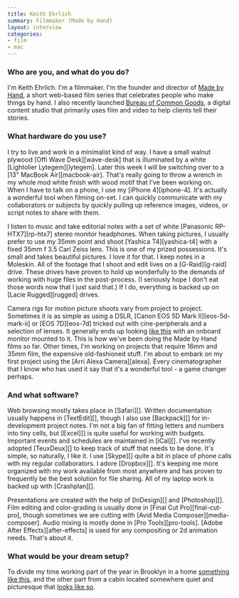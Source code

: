 ```yaml
---
title: Keith Ehrlich
summary: Filmmaker (Made by Hand)
layout: interview
categories:
- film
- mac
---
```


### Who are you, and what do you do?

I'm Keith Ehrlich. I'm a filmmaker. I'm the founder and director of [Made by Hand](http://thisismadebyhand.com/ "A short film series."), a short web-based film series that celebrates people who make things by hand. I also recently launched [Bureau of Common Goods](http://bureauofcommongoods.com/ "Keith's studio."), a digital content studio that primarily uses film and video to help clients tell their stories.

### What hardware do you use?

I try to live and work in a minimalist kind of way. I have a small walnut plywood [Offi Wave Desk][wave-desk] that is illuminated by a white [Lightolier Lytegem][lytegem]. Later this week I will be switching over to a [13" MacBook Air][macbook-air]. That's really going to throw a wrench in my whole mod white finish with wood motif that I've been working on. When I have to talk on a phone, I use my [iPhone 4][iphone-4]. It's actually a wonderful tool when filming on-set. I can quickly communicate with my collaborators or subjects by quickly pulling up reference images, videos, or script notes to share with them. 

I listen to music and take editorial notes with a set of white [Panasonic RP-HTX7][rp-htx7] stereo monitor headphones. When taking pictures, I usually prefer to use my 35mm point and shoot [Yashica T4][yashica-t4] with a fixed 35mm f 3.5 Carl Zeiss lens. This is one of my prized possessions. It's small and takes beautiful pictures. I love it for that. I keep notes in a Moleskin. All of the footage that I shoot and edit lives on a [G-Raid][g-raid] drive. These drives have proven to hold up wonderfully to the demands of working with huge files in the post-process. (I seriously hope I don't eat those words now that I just said that.) If I do, everything is backed up on [Lacie Rugged][rugged] drives.

Camera rigs for motion picture shoots vary from project to project. Sometimes it is as simple as using a DSLR, [Canon EOS 5D Mark II][eos-5d-mark-ii] or [EOS 7D][eos-7d] tricked out with cine-peripherals and a selection of lenses. It generally ends up looking [like this](http://www.abelcine.com/store/Canon-EOS-7D-HDSLR-Camera/ "An example of a tricked-out 7D.") with an onboard monitor mounted to it. This is how we've been doing the Made by Hand films so far. Other times, I'm working on projects that require 16mm and 35mm film, the expensive old-fashioned stuff. I'm about to embark on my first project using the [Arri Alexa Camera][alexa]. Every cinematographer that I know who has used it say that it's a wonderful tool - a game changer perhaps.

### And what software?

Web browsing mostly takes place in [Safari][]. Written documentation usually happens in [TextEdit][], though I also use [Backpack][] for in-development project notes. I'm not a big fan of fitting letters and numbers into tiny cells, but [Excel][] is quite useful for working with budgets. Important events and schedules are maintained in [iCal][]. I've recently adopted [TeuxDeux][] to keep track of stuff that needs to be done. It's simple, so naturally, I like it. I use [Skype][] quite a bit in place of phone calls with my regular collaborators. I adore [Dropbox][]. It's keeping me more organized with my work available from most anywhere and has proven to frequently be the best solution for file sharing. All of my laptop work is backed up with [Crashplan][]. 

Presentations are created with the help of [InDesign][] and [Photoshop][]. Film editing and color-grading is usually done in [Final Cut Pro][final-cut-pro], though sometimes we are cutting with [Avid Media Composer][media-composer]. Audio mixing is mostly done in [Pro Tools][pro-tools]. [Adobe After Effects][after-effects] is used for any compositing or 2d animation needs. That's about it.

### What would be your dream setup?

To divide my time working part of the year in Brooklyn in a home [something like this](http://design-milk.com/atrium-house-by-mesh-architectures/ "A fancy house in New York."), and the other part from a cabin located somewhere quiet and picturesque that [looks like so](http://www.olsonkundigarchitects.com/Projects/140/Tye-River-Cabin "A fancy cabin.").